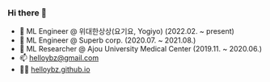 ### Hi there 👋
- 💼 ML Engineer @ 위대한상상(요기요, Yogiyo) (2022.02. ~ present)
- 💼 ML Engineer @ Superb corp. (2020.07. ~ 2021.08.)
- 💼 ML Researcher @ Ajou University Medical Center (2019.11. ~ 2020.06.)
- 📫 helloybz@gmail.com
- 💁‍♂️ [helloybz.github.io](https://helloybz.github.io)
  
